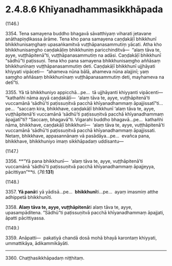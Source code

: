 # 2.4.8.6 Khīyanadhammasikkhāpada

(1146.)

3354\. Tena samayena buddho bhagavā sāvatthiyaṃ viharati jetavane anāthapiṇḍikassa ārāme. Tena kho pana samayena caṇḍakāḷī bhikkhunī bhikkhunisaṃghaṃ upasaṅkamitvā vuṭṭhāpanasammutiṃ yācati. Atha kho bhikkhunisaṃgho caṇḍakāḷiṃ bhikkhuniṃ paricchinditvā—  “alaṃ tāva te, ayye, vuṭṭhāpitenā”ti, vuṭṭhāpanasammutiṃ na adāsi. Caṇḍakāḷī bhikkhunī “sādhū”ti paṭissuṇi. Tena kho pana samayena bhikkhunisaṃgho aññāsaṃ bhikkhunīnaṃ vuṭṭhāpanasammutiṃ deti. Caṇḍakāḷī bhikkhunī ujjhāyati khiyyati vipāceti—  “ahameva nūna bālā, ahameva nūna alajjinī; yaṃ saṃgho aññāsaṃ bhikkhunīnaṃ vuṭṭhāpanasammutiṃ deti, mayhameva na detī”ti.

3355\. Yā tā bhikkhuniyo appicchā…pe…  tā ujjhāyanti khiyyanti vipācenti—  “kathañhi nāma ayyā caṇḍakāḷī—  ‘alaṃ tāva te, ayye, vuṭṭhāpitenā’ti vuccamānā ‘sādhū’ti paṭissuṇitvā pacchā khīyanadhammaṃ āpajjissatī”ti…pe…  “saccaṃ kira, bhikkhave, caṇḍakāḷī bhikkhunī ‘alaṃ tāva te, ayye, vuṭṭhāpitenā’ti vuccamānā ‘sādhū’ti paṭissuṇitvā pacchā khīyanadhammaṃ āpajjatī”ti? “Saccaṃ, bhagavā”ti. Vigarahi buddho bhagavā…pe…  kathañhi nāma, bhikkhave, caṇḍakāḷī bhikkhunī—  ‘alaṃ tāva te, ayye, vuṭṭhāpitenā’ti vuccamānā ‘sādhū’ti paṭissuṇitvā pacchā khīyanadhammaṃ āpajjissati. Netaṃ, bhikkhave, appasannānaṃ vā pasādāya…pe…  evañca pana, bhikkhave, bhikkhuniyo imaṃ sikkhāpadaṃ uddisantu—

(1147.)

3356\. **“Yā pana bhikkhunī—  ‘alaṃ tāva te, ayye, vuṭṭhāpitenā’ti vuccamānā ‘sādhū’ti paṭissuṇitvā pacchā khīyanadhammaṃ āpajjeyya, pācittiyan”**ti. (*76*:**131**)

(1148.)

3357\. **Yā panā**ti yā yādisā…pe…  **bhikkhunī**ti…pe…  ayaṃ imasmiṃ atthe adhippetā bhikkhunīti.

3358\. **Alaṃ tāva te, ayye, vuṭṭhāpitenā**ti alaṃ tāva te, ayye, upasampāditena. “Sādhū”ti paṭissuṇitvā pacchā khīyanadhammaṃ āpajjati, āpatti pācittiyassa.

(1149.)

3359\. Anāpatti—  pakatiyā chandā dosā mohā bhayā karontaṃ khiyyati, ummattikāya, ādikammikāyāti.

---

3360\. Chaṭṭhasikkhāpadaṃ niṭṭhitaṃ.
